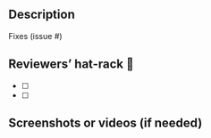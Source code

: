 ## Description

Fixes (issue #)

<!--
Please include a summary of what you want to achieve in this pull request. Remember to indicate the affected package(s).
-->

## Reviewers’ hat-rack :tophat:

<!-- Tophatting instructions, and/or what you want reviewers to concentrate on. -->

- [ ]
- [ ]

## Screenshots or videos (if needed)

<!-- Showcase the working feature to make testing easier. -->
